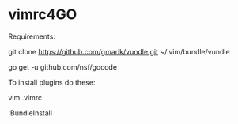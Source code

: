 vimrc4GO
========

Requirements:

git clone https://github.com/gmarik/vundle.git ~/.vim/bundle/vundle

go get -u github.com/nsf/gocode

To install plugins do these:

vim .vimrc

:BundleInstall


